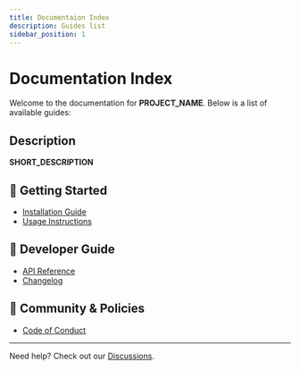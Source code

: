```yaml
---
title: Documentaion Index
description: Guides list
sidebar_position: 1
---
```


# Documentation Index

Welcome to the documentation for **PROJECT_NAME**. Below is a list of available
guides:

## Description

**SHORT_DESCRIPTION**

## 📌 Getting Started

- [Installation Guide](./INSTALLATION.md)
- [Usage Instructions](./USAGE.md)
<!-- - [Configuration](..guides/CONFIGURATION.md) -->

## 🔧 Developer Guide

<!-- - [Contributing](./CONTRIBUTING.md) -->

- [API Reference](./API_REFERENCE.md)
- [Changelog](./CHANGELOG.md)

## 📜 Community & Policies

- [Code of Conduct](./CODE_OF_CONDUCT.md)

---

Need help? Check out our
[Discussions](https://github.com/The-Node-Forge/{{REPO_NAME}}/discussions).
